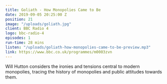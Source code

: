 ```yaml
---
title: Goliath - How Monopolies Came to Be
date: 2019-09-05 20:25:00 Z
position: 21
image: "/uploads/goliath.jpg"
client: BBC Radio 4
logo: bbc-radio-4
episodes: 1
run-time: 28 mins
listen: "/uploads/goliath-how-monopolies-came-to-be-preview.mp3"
link: https://www.bbc.co.uk/programmes/m0003zvn
---
```


Will Hutton considers the ironies and tensions central to modern monopolies, tracing the history of monopolies and public attitudes towards them.